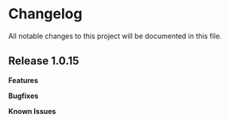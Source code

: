 # Changelog

All notable changes to this project will be documented in this file.

## Release 1.0.15

**Features**

**Bugfixes**

**Known Issues**
